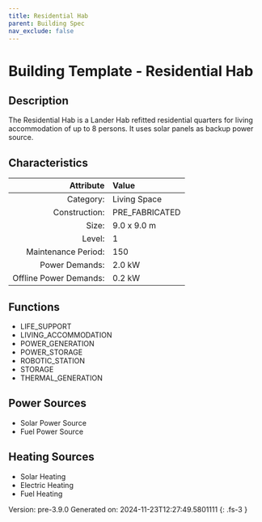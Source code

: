 ```yaml
---
title: Residential Hab
parent: Building Spec
nav_exclude: false
---
```

# Building Template - Residential Hab

## Description
The Residential Hab is a Lander Hab refitted residential quarters for living accommodation of up to 8 persons. It uses solar panels as backup power source.

## Characteristics

| Attribute      | Value |
|--------:|:------|
|Category:|Living Space|
|Construction:|PRE_FABRICATED|
|Size:|9.0 x 9.0 m|
|Level:|1|
|Maintenance Period:|150|
|Power Demands:|2.0 kW|
|Offline Power Demands:|0.2 kW|


## Functions
      
- LIFE_SUPPORT
- LIVING_ACCOMMODATION
- POWER_GENERATION
- POWER_STORAGE
- ROBOTIC_STATION
- STORAGE
- THERMAL_GENERATION


## Power Sources
      
- Solar Power Source
- Fuel Power Source

## Heating Sources

- Solar Heating
- Electric Heating
- Fuel Heating

Version: pre-3.9.0 Generated on: 2024-11-23T12:27:49.5801111
{: .fs-3 }